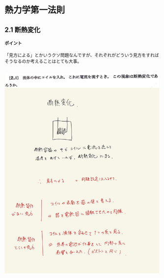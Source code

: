 <script type="text/javascript" async src="https://cdnjs.cloudflare.com/ajax/libs/mathjax/2.7.7/MathJax.js?config=TeX-MML-AM_CHTML">


</script>

<script type="text/x-mathjax-config">
 MathJax.Hub.Config({
 tex2jax: {
 inlineMath: [['$', '$'] ],
 displayMath: [ ['$$','$$'], ["\\[","\\]"] ]
 }
 });
</script>

# 熱力学第一法則
## 2.1 断熱変化

#### ポイント

「見方による」とかいうクソ問題なんですが、それぞれがどういう見方をすればそうなるのか考えることはとても大事。
<br>
<br>

<img width="600" alt="Harashima-26" src="./images/Harashima-26.jpg">